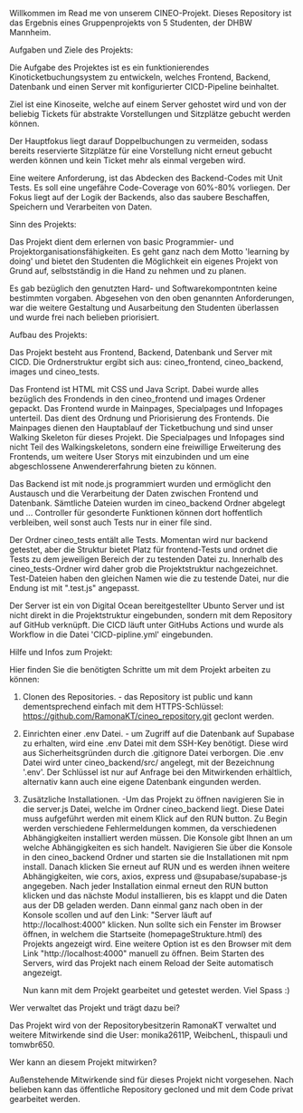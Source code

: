 Willkommen im Read me von unserem CINEO-Projekt. 
Dieses Repository ist das Ergebnis eines Gruppenprojekts von 5 Studenten, der DHBW Mannheim. 

Aufgaben und Ziele des Projekts:

Die Aufgabe des Projektes ist es ein funktionierendes Kinoticketbuchungsystem zu entwickeln, welches Frontend, Backend, Datenbank und einen Server mit konfigurierter CICD-Pipeline beinhaltet.

Ziel ist eine Kinoseite, welche auf einem Server gehostet wird und von der beliebig Tickets für abstrakte Vorstellungen und Sitzplätze gebucht werden können. 

Der Hauptfokus liegt darauf Doppelbuchungen zu vermeiden, sodass bereits reservierte Sitzplätze für eine Vorstellung nicht erneut gebucht werden können und kein 
Ticket mehr als einmal vergeben wird.

Eine weitere Anforderung, ist das Abdecken des Backend-Codes mit Unit Tests. Es soll eine ungefähre Code-Coverage von 60%-80% vorliegen. Der Fokus liegt auf der Logik der Backends, also
das saubere Beschaffen, Speichern und Verarbeiten von Daten. 

Sinn des Projekts:

Das Projekt dient dem erlernen von basic Programmier- und Projektorganisationsfähigkeiten. Es geht ganz nach dem Motto 'learning by doing' und bietet den Studenten die Möglichkeit 
ein eigenes Projekt von Grund auf, selbstständig in die Hand zu nehmen und zu planen. 

Es gab bezüglich den genutzten Hard- und Softwarekompontnten keine bestimmten vorgaben.
Abgesehen von den oben genannten Anforderungen, war die weitere Gestaltung und Ausarbeitung den Studenten überlassen und wurde frei nach belieben priorisiert.



Aufbau des Projekts:

Das Projekt besteht aus Frontend, Backend, Datenbank und Server mit CICD. 
Die Ordnerstruktur ergibt sich aus: cineo_frontend, cineo_backend, images und cineo_tests.

Das Frontend ist HTML mit CSS und Java Script. Dabei wurde alles bezüglich des Frondends in den cineo_frontend und images Ordener gepackt. Das Frontend wurde in Mainpages, Specialpages und 
Infopages unterteil. Das dient des Ordnung und Priorisierung des Frontends. Die Mainpages dienen den Hauptablauf der Ticketbuchung und sind unser Walking Skeleton für dieses Projekt.
Die Specialpages und Infopages sind nicht Teil des Walkingskeletons, sondern eine freiwillige Erweiterung des Frontends, um weitere User Storys mit einzubinden und um eine abgeschlossene
Anwendererfahrung bieten zu können. 

Das Backend ist mit node.js programmiert wurden und ermöglicht den Austausch und die Verarbeitung der Daten zwischen Frontend und Datenbank. 
Sämtliche Dateien wurden im cineo_backend Ordner abgelegt und ...
Controller für gesonderte Funktionen können dort hoffentlich verbleiben, weil sonst auch Tests nur in einer file sind.

Der Ordner cineo_tests entält alle Tests. Momentan wird nur backend getestet, aber die Struktur bietet Platz für frontend-Tests und ordnet die Tests zu dem jeweiligen Bereich der zu testenden Datei zu. Innerhalb des cineo_tests-Ordner wird daher grob die Projektstruktur nachgezeichnet. Test-Dateien haben den gleichen Namen wie die zu testende Datei, nur die Endung ist mit ".test.js" angepasst.

Der Server ist ein von Digital Ocean bereitgestellter Ubunto Server und ist nicht direkt in die Projektstruktur eingebunden, sondern mit dem Repository auf GitHub verknüpft. 
Die CICD läuft unter GitHubs Actions und wurde als Workflow in die Datei 'CICD-pipline.yml' eingebunden. 



Hilfe und Infos zum Projekt:

Hier finden Sie die benötigten Schritte um mit dem Projekt arbeiten zu können:
  1. Clonen des Repositories. - das Repository ist public und kann dementsprechend einfach mit dem HTTPS-Schlüssel: https://github.com/RamonaKT/cineo_repository.git geclont werden.
  2. Einrichten einer .env Datei. - um Zugriff auf die Datenbank auf Supabase zu erhalten, wird eine .env Datei mit dem SSH-Key benötigt. Diese wird aus Sicherheitsgründen durch die .gitignore
     Datei verborgen. Die .env Datei wird unter cineo_backend/src/ angelegt, mit der Bezeichnung '.env'. Der Schlüssel ist nur auf Anfrage bei den Mitwirkenden erhältlich, alternativ kann auch eine eigene Datenbank
     eingunden werden.
  3. Zusätzliche Installationen. -Um das Projekt zu öffnen navigieren Sie in die server.js Datei, welche im Ordner cineo_backend liegt. Diese Datei muss aufgeführt werden mit einem Klick
     auf den RUN button. Zu Begin werden verschiedene Fehlermeldungen kommen, da verschiedenen Abhängigkeiten installiert werden müssen. Die Konsole gibt Ihnen an um welche
     Abhängigkeiten es sich handelt. Navigieren Sie über die Konsole in den cineo_backend Ordner und starten sie die Installationen mit npm install. Danach klicken Sie erneut auf RUN
     und es werden ihnen weitere Abhängigkeiten, wie cors, axios, express und @supabase/supabase-js angegeben. Nach jeder Installation einmal erneut den RUN button klicken und das nächste
     Modul installieren, bis es klappt und die Daten aus der DB geladen werden. Dann einmal ganz nach oben in der Konsole scollen und auf den Link: "Server läuft auf http://localhost:4000" klicken.
     Nun sollte sich ein Fenster im Browser öffnen, in welchem die Startseite (homepageStrukture.html) des Projekts angezeigt wird. Eine weitere Option ist es den Browser mit dem Link "http://localhost:4000"
     manuell zu öffnen. Beim Starten des Servers, wird das Projekt nach einem Reload der Seite automatisch angezeigt.

     Nun kann mit dem Projekt gearbeitet und getestet werden.
     Viel Spass :)




Wer verwaltet das Projekt und trägt dazu bei?

Das Projekt wird von der Repositorybesitzerin RamonaKT verwaltet und weitere Mitwirkende sind die User: monika2611P, WeibchenL, thispauli und tomwbr650.



Wer kann an diesem Projekt mitwirken?

Außenstehende Mitwirkende sind für dieses Projekt nicht vorgesehen. Nach belieben kann das öffentliche Repository gecloned und mit dem Code privat gearbeitet werden. 
